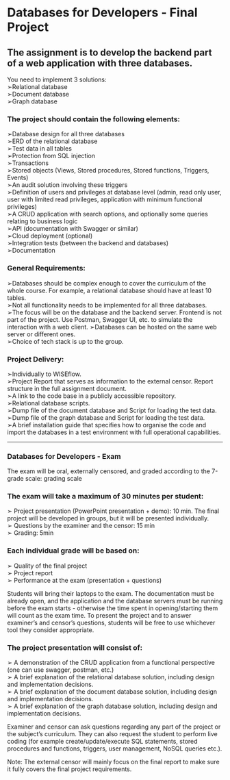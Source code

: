 # Databases for Developers - Final Project

## The assignment is to develop the backend part of a web application with three databases. 
You need to implement 3 solutions:  
➢Relational database  
➢Document database  
➢Graph database  

### The project should contain the following elements:  
➢Database design for all three databases  
➢ERD of the relational database  
➢Test data in all tables  
➢Protection from SQL injection  
➢Transactions  
➢Stored objects (Views, Stored procedures, Stored functions, Triggers, Events)  
➢An audit solution involving these triggers  
➢Definition of users and privileges at database level (admin, read only user, user with limited read privileges, application with minimum functional privileges)  
➢A CRUD application with search options, and optionally some queries relating to business logic  
➢API (documentation with Swagger or similar)  
➢Cloud deployment (optional)  
➢Integration tests (between the backend and databases)  
➢Documentation 

### General Requirements:    
➢Databases should be complex enough to cover the curriculum of the whole course. For example, a relational database should have at least 10 tables.  
➢Not all functionality needs to be implemented for all three databases.  
➢The focus will be on the database and the backend server. Frontend is not part of the project. Use Postman, Swagger UI, etc. to simulate the interaction with a web client.
➢Databases can be hosted on the same web server or different ones.  
➢Choice of tech stack is up to the group.  

### Project Delivery:  
➢Individually to WISEflow.  
➢Project Report that serves as information to the external censor. Report structure in the full assignment document.    
➢A link to the code base in a publicly accessible repository.  
➢Relational database scripts.  
➢Dump file of the document database and Script for loading the test data.  
➢Dump file of the graph database and Script for loading the test data.  
➢A brief installation guide that specifies how to organise the code and import the databases in a test environment with full operational capabilities.

--------------------------------------

### Databases for Developers - Exam
The exam will be oral, externally censored, and graded according to the 7-grade scale:
grading scale

### The exam will take a maximum of 30 minutes per student:
➢ Project presentation (PowerPoint presentation + demo): 10 min. The final project will be 
developed in groups, but it will be presented individually. <br />
➢ Questions by the examiner and the censor: 15 min <br />
➢ Grading: 5min <br />

### Each individual grade will be based on:
➢ Quality of the final project <br />
➢ Project report <br />
➢ Performance at the exam (presentation + questions) <br />

Students will bring their laptops to the exam. The documentation must be already open, and 
the application and the database servers must be running before the exam starts - otherwise
the time spent in opening/starting them will count as the exam time.
To present the project and to answer examiner’s and censor’s questions, students will be free 
to use whichever tool they consider appropriate.

### The project presentation will consist of:
➢ A demonstration of the CRUD application from a functional perspective (one can use 
swagger, postman, etc.) <br />
➢ A brief explanation of the relational database solution, including design and 
implementation decisions. <br />
➢ A brief explanation of the document database solution, including design and 
implementation decisions. <br />
➢ A brief explanation of the graph database solution, including design and implementation 
decisions. <br />

Examiner and censor can ask questions regarding any part of the project or the subject’s
curriculum. They can also request the student to perform live coding (for example 
create/update/execute SQL statements, stored procedures and functions, triggers, user 
management, NoSQL queries etc.).

Note: The external censor will mainly focus on the final report to make sure it fully covers the 
final project requirements.

